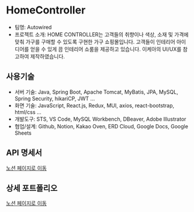 # HomeController
- 팀명: Autowired
- 프로젝트 소개: HOME CONTROLLER는 고객들의 취향이나 색상, 소재 및 가격에 맞춰 가구를 구매할 수 있도록 구현한 가구 쇼핑몰입니다. 고객들이 인테리어 아이디어를 얻을 수 있게 끔 인테리어 쇼룸을 제공하고 있습니다. 이케아의 UI/UX를 참고하여 제작하였습니다.

## 사용기술
- 서버 기술: Java, Spring Boot, Apache Tomcat, MyBatis, JPA, MySQL, Spring Security, hikariCP, JWT ...
- 화면 기술: JavaScript, React.js, Redux, MUI, axios, react-bootstrap, html/css ...
- 개발도구: STS, VS Code, MySQL Workbench, DBeaver, Adobe Illustrator
- 협업/설계: Github, Notion, Kakao Oven, ERD Cloud, Google Docs, Google Sheets

## API 명세서
[노션 페이지로 이동](https://hail-lyre-36a.notion.site/API-HomeController-bba4313445814876b42ef2977c0770c0)

## 상세 포트폴리오
[노션 페이지로 이동](https://hail-lyre-36a.notion.site/HomeController-0a55068675494eb3b8e3779fdda03b19)
